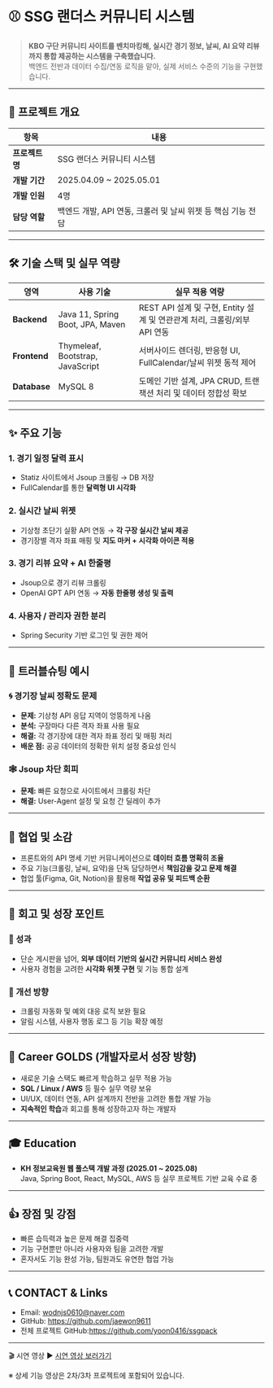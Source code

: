 # ⚾ SSG 랜더스 커뮤니티 시스템

> **KBO 구단 커뮤니티 사이트를 벤치마킹해, 실시간 경기 정보, 날씨, AI 요약 리뷰까지 통합 제공하는 시스템을 구축했습니다.**  
> 백엔드 전반과 데이터 수집/연동 로직을 맡아, 실제 서비스 수준의 기능을 구현했습니다.

---

## 📅 프로젝트 개요

| 항목         | 내용                          |
|--------------|-------------------------------|
| **프로젝트명** | SSG 랜더스 커뮤니티 시스템         |
| **개발 기간** | 2025.04.09 ~ 2025.05.01       |
| **개발 인원** | 4명     |
| **담당 역할** | 백엔드 개발, API 연동, 크롤러 및 날씨 위젯 등 핵심 기능 전담 |

---

## 🛠️ 기술 스택 및 실무 역량

| 영역         | 사용 기술                                      | 실무 적용 역량 |
|--------------|-------------------------------------------------|----------------|
| **Backend**  | Java 11, Spring Boot, JPA, Maven                | REST API 설계 및 구현, Entity 설계 및 연관관계 처리, 크롤링/외부 API 연동 |
| **Frontend** | Thymeleaf, Bootstrap, JavaScript                | 서버사이드 렌더링, 반응형 UI, FullCalendar/날씨 위젯 동적 제어 |
| **Database** | MySQL 8                                         | 도메인 기반 설계, JPA CRUD, 트랜잭션 처리 및 데이터 정합성 확보 |

---

## ✨ 주요 기능

### 1. 경기 일정 달력 표시
- Statiz 사이트에서 Jsoup 크롤링 → DB 저장
- FullCalendar를 통한 **달력형 UI 시각화**

### 2. 실시간 날씨 위젯
- 기상청 초단기 실황 API 연동 → **각 구장 실시간 날씨 제공**
- 경기장별 격자 좌표 매핑 및 **지도 마커 + 시각화 아이콘 적용**

### 3. 경기 리뷰 요약 + AI 한줄평
- Jsoup으로 경기 리뷰 크롤링
- OpenAI GPT API 연동 → **자동 한줄평 생성 및 출력**

### 4. 사용자 / 관리자 권한 분리
- Spring Security 기반 로그인 및 권한 제어

---

## 🔧 트러블슈팅 예시

### 🌀 경기장 날씨 정확도 문제
- **문제:** 기상청 API 응답 지역이 엉뚱하게 나옴
- **분석:** 구장마다 다른 격자 좌표 사용 필요
- **해결:** 각 경기장에 대한 격자 좌표 정리 및 매핑 처리
- **배운 점:** 공공 데이터의 정확한 위치 설정 중요성 인식

### 🕸️ Jsoup 차단 회피
- **문제:** 빠른 요청으로 사이트에서 크롤링 차단
- **해결:** User-Agent 설정 및 요청 간 딜레이 추가

---

## 🤝 협업 및 소감

- 프론트와의 API 명세 기반 커뮤니케이션으로 **데이터 흐름 명확히 조율**
- 주요 기능(크롤링, 날씨, 요약)을 단독 담당하면서 **책임감을 갖고 문제 해결**
- 협업 툴(Figma, Git, Notion)을 활용해 **작업 공유 및 피드백 순환**

---

## 🚀 회고 및 성장 포인트

### 🎯 성과
- 단순 게시판을 넘어, **외부 데이터 기반의 실시간 커뮤니티 서비스 완성**
- 사용자 경험을 고려한 **시각화 위젯 구현** 및 기능 통합 설계

### 🔧 개선 방향
- 크롤링 자동화 및 예외 대응 로직 보완 필요
- 알림 시스템, 사용자 행동 로그 등 기능 확장 예정

---

## 🧭 Career GOLDS (개발자로서 성장 방향)

- 새로운 기술 스택도 빠르게 학습하고 실무 적용 가능  
- **SQL / Linux / AWS** 등 필수 실무 역량 보유  
- UI/UX, 데이터 연동, API 설계까지 전반을 고려한 통합 개발 가능  
- **지속적인 학습**과 회고를 통해 성장하고자 하는 개발자  

---

## 🎓 Education

- **KH 정보교육원 웹 풀스택 개발 과정 (2025.01 ~ 2025.08)**  
  Java, Spring Boot, React, MySQL, AWS 등 실무 프로젝트 기반 교육 수료 중

---

## 👍 장점 및 강점

- 빠른 습득력과 높은 문제 해결 집중력  
- 기능 구현뿐만 아니라 사용자와 팀을 고려한 개발  
- 혼자서도 기능 완성 가능, 팀원과도 유연한 협업 가능

---

## 📞 CONTACT & Links

-  Email: wodnjs0610@naver.com  
-  GitHub: https://github.com/jaewon9611
-  전체 프로젝트 GitHub:https://github.com/yoon0416/ssgpack

---

🎬 시연 영상
▶️ [시연 영상 보러가기](https://www.youtube.com/watch?v=nX0wIDsvyUM)

※ 상세 기능 영상은 2차/3차 프로젝트에 포함되어 있습니다.
